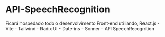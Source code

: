 # API-SpeechRecognition
Ficará hospedado todo o desenvolvimento Front-end utiliando, React.js - Vite - Tailwind - Radix UI - Date-íns - Sonner - API SpeechRecognition
